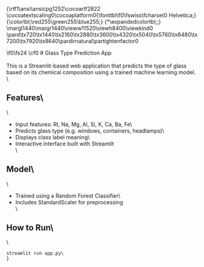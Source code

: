 {\rtf1\ansi\ansicpg1252\cocoartf2822
\cocoatextscaling0\cocoaplatform0{\fonttbl\f0\fswiss\fcharset0 Helvetica;}
{\colortbl;\red255\green255\blue255;}
{\*\expandedcolortbl;;}
\margl1440\margr1440\vieww11520\viewh8400\viewkind0
\pard\tx720\tx1440\tx2160\tx2880\tx3600\tx4320\tx5040\tx5760\tx6480\tx7200\tx7920\tx8640\pardirnatural\partightenfactor0

\f0\fs24 \cf0 # Glass Type Prediction App\
\
This is a Streamlit-based web application that predicts the type of glass based on its chemical composition using a trained machine learning model.\
\
## Features\
\
- Input features: RI, Na, Mg, Al, Si, K, Ca, Ba, Fe\
- Predicts glass type (e.g. windows, containers, headlamps)\
- Displays class label meaning\
- Interactive interface built with Streamlit\
\
## Model\
\
- Trained using a Random Forest Classifier\
- Includes StandardScaler for preprocessing\
\
## How to Run\
\
```bash\
streamlit run app.py\
}